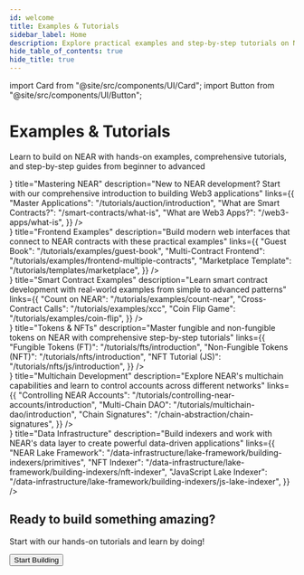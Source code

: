 ```yaml
---
id: welcome
title: Examples & Tutorials
sidebar_label: Home
description: Explore practical examples and step-by-step tutorials on NEAR to grow your skills from beginner to advanced.
hide_table_of_contents: true
hide_title: true
---
```


import Card from "@site/src/components/UI/Card";
import Button from "@site/src/components/UI/Button";

<div className="landing">

<div className="landing-intro">
  <h1>Examples & Tutorials</h1>
  <p className="landing-subtitle">
    Learn to build on NEAR with hands-on examples, comprehensive tutorials, and
    step-by-step guides from beginner to advanced
  </p>
  <div className="landing-underline"></div>
</div>
<div className="row">
  <div className="col col--4">
    <Card
      variant="icon"
      icon={<img src="/assets/menu/near.svg" alt="Mastering NEAR" />}
      title="Mastering NEAR"
      description="New to NEAR development? Start with our comprehensive introduction to building Web3 applications"
      links={{
        "Master Applications": "/tutorials/auction/introduction",
        "What are Smart Contracts?": "/smart-contracts/what-is",
        "What are Web3 Apps?": "/web3-apps/what-is",
      }}
    />
  </div>
  <div className="col col--4">
    <Card
      variant="icon"
      icon={<img src="/assets/menu/app.svg" alt="Frontend Examples" />}
      title="Frontend Examples"
      description="Build modern web interfaces that connect to NEAR contracts with these practical examples"
      links={{
        "Guest Book": "/tutorials/examples/guest-book",
        "Multi-Contract Frontend":
          "/tutorials/examples/frontend-multiple-contracts",
        "Marketplace Template": "/tutorials/templates/marketplace",
      }}
    />
  </div>
  <div className="col col--4">
    <Card
      variant="icon"
      icon={<img src="/assets/menu/contract.svg" alt="Smart Contract Examples" />}
      title="Smart Contract Examples"
      description="Learn smart contract development with real-world examples from simple to advanced patterns"
      links={{
        "Count on NEAR": "/tutorials/examples/count-near",
        "Cross-Contract Calls": "/tutorials/examples/xcc",
        "Coin Flip Game": "/tutorials/examples/coin-flip",
      }}
    />
  </div>
</div>
<div className="row">
  <div className="col col--4">
    <Card
      variant="icon"
      icon={<img src="/assets/menu/token.svg" alt="Tokens & NFTs" />}
      title="Tokens & NFTs"
      description="Master fungible and non-fungible tokens on NEAR with comprehensive step-by-step tutorials"
      links={{
        "Fungible Tokens (FT)": "/tutorials/fts/introduction",
        "Non-Fungible Tokens (NFT)": "/tutorials/nfts/introduction",
        "NFT Tutorial (JS)": "/tutorials/nfts/js/introduction",
      }}
    />
  </div>
  <div className="col col--4">
    <Card
      variant="icon"
      icon={<img src="/assets/menu/multichain.svg" alt="Multichain Development" />}
      title="Multichain Development"
      description="Explore NEAR's multichain capabilities and learn to control accounts across different networks"
      links={{
        "Controlling NEAR Accounts":
          "/tutorials/controlling-near-accounts/introduction",
        "Multi-Chain DAO": "/tutorials/multichain-dao/introduction",
        "Chain Signatures": "/chain-abstraction/chain-signatures",
      }}
    />
  </div>
  <div className="col col--4">
    <Card
      variant="icon"
      icon={<img src="/assets/menu/database.svg" alt="Data Infrastructure" />}
      title="Data Infrastructure"
      description="Build indexers and work with NEAR's data layer to create powerful data-driven applications"
      links={{
        "NEAR Lake Framework":
          "/data-infrastructure/lake-framework/building-indexers/primitives",
        "NFT Indexer":
          "/data-infrastructure/lake-framework/building-indexers/nft-indexer",
        "JavaScript Lake Indexer":
          "/data-infrastructure/lake-framework/building-indexers/js-lake-indexer",
      }}
    />
  </div>
</div>
<div className="landing-footer">
  <h2>Ready to build something amazing?</h2>
  <p>Start with our hands-on tutorials and learn by doing!</p>
  <div className="landing-cta">
    <Button
      href="/tutorials/auction/introduction"
      variant="primary"
      size="large"
    >
      Start Building
    </Button>
  </div>
</div>

</div>

